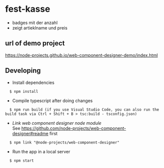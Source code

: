 # fest-kasse

- badges mit der anzahl
- zeigt artieklname und preis


## url of demo project

https://node-projects.github.io/web-component-designer-demo/index.html

## Developing

  * Install dependencies
```
  $ npm install
```

  * Compile typescript after doing changes
```
  $ npm run build (if you use Visual Studio Code, you can also run the build task via Ctrl + Shift + B > tsc:build - tsconfig.json)
```

  * *Link web component designer node module*<br/>
    See https://github.com/node-projects/web-component-designer#readme first
```
  $ npm link "@node-projects/web-component-designer" 
```

  * Run the app in a local server
```
  $ npm start
```

